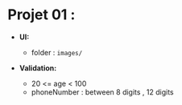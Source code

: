 # Projet 01 :

-   **UI:**

    -   folder : `images/`

-   **Validation:**

    -   20 <= age < 100
    -   phoneNumber : between 8 digits , 12 digits
